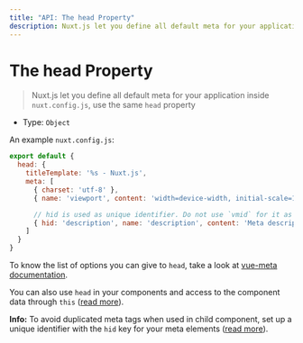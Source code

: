 ```yaml
---
title: "API: The head Property"
description: Nuxt.js let you define all default meta for your application inside nuxt.config.js.
---
```


# The head Property

> Nuxt.js let you define all default meta for your application inside `nuxt.config.js`, use the same `head` property

- Type: `Object`

An example `nuxt.config.js`:
```js
export default {
  head: {
    titleTemplate: '%s - Nuxt.js',
    meta: [
      { charset: 'utf-8' },
      { name: 'viewport', content: 'width=device-width, initial-scale=1' },

      // hid is used as unique identifier. Do not use `vmid` for it as it will not work
      { hid: 'description', name: 'description', content: 'Meta description' }
    ]
  }
}
```

To know the list of options you can give to `head`, take a look at [vue-meta documentation](https://vue-meta.nuxtjs.org/api/#metainfo-properties).

You can also use `head` in your components and access to the component data through `this` ([read more](/api/pages-head)).

<div class="Alert Alert--teal">

<b>Info:</b> To avoid duplicated meta tags when used in child component, set up a unique identifier with the `hid` key for your meta elements ([read more](https://vue-meta.nuxtjs.org/api/#tagidkeyname)).

</div>
